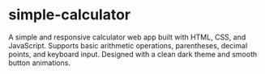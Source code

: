 # simple-calculator
A simple and responsive calculator web app built with HTML, CSS, and JavaScript. Supports basic arithmetic operations, parentheses, decimal points, and keyboard input. Designed with a clean dark theme and smooth button animations.
